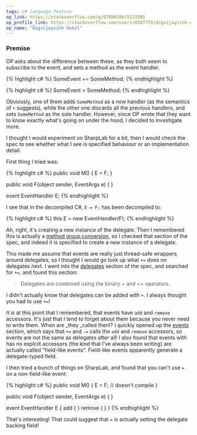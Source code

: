 ```yaml
---
tags: c# language-feature
op_link: https://stackoverflow.com/q/67086586/5133585
op_profile_link: https://stackoverflow.com/users/8587776/digvijaysinh-gohil
op_name: "Digvijaysinh Gohil"
---
```


### Premise

OP asks about the difference between these, as they both seem to subscribe to the event, and sets a method as the event handler.

{% highlight c# %}
SomeEvent += SomeMethod;
{% endhighlight %}

{% highlight c# %}
SomeEvent = SomeMethod;
{% endhighlight %}

Obviously, one of them adds `SomeMethod` as a _new_ handler (as the semantics of `+` suggests), while the other one discards all the previous handlers, and sets `SomeMethod` as the sole handler. However, since OP wrote that they want to know exactly what's going on under the hood, I decided to investigate more.

I thought I would experiment on SharpLab for a bit, then I would check the spec to see whether what I see is specified behaviour or an implementation detail.

First thing I tried was:

{% highlight c# %}
public void M() {
    E = F;
}

public void F(object sender, EventArgs e) { }

event EventHandler E;
{% endhighlight %}

I see that in the decompiled C#, `E = F;` has been decompiled to:

{% highlight c# %}
this.E = new EventHandler(F);
{% endhighlight %}

Ah, right, it's creating a new instance of the delegate. Then I remembered this is actually a [method group conversion](https://docs.microsoft.com/en-us/dotnet/csharp/language-reference/language-specification/conversions#method-group-conversions), so I checked that section of the spec, and indeed it is specified to create a new instance of a delegate.

This made me assume that events are really just thread-safe wrappers around delegates, so I thought I would go look up what `+=` does on delegates next. I went into the [delegates](https://docs.microsoft.com/en-us/dotnet/csharp/language-reference/language-specification/delegates) section of the spec, and searched for `+=`, and found this section:

> Delegates are combined using the binary + and += operators.

I didn't actually know that delegates can be added with `+`. I always thought you had to use `+=`!

It is at this point that I remembered, that events have `add` and `remove` accessors. It's just that I tend to forget about them because you never need to write them. When are _they _called then!? I quickly opened up the [events](https://docs.microsoft.com/en-us/dotnet/csharp/language-reference/language-specification/classes#events) section, which says that `+=` and `-=` calls the `add` and `remove` accessors, so events are not the same as delegates after all! I also found that events with has no explciit accessors (the kind that I've always been writing) are actually called "field-like events". Field-like events apparently generate a delegate-typed field.

I then tried a bunch of things on SharpLab, and found that you can't use `=` on a non-field-like event:

{% highlight c# %}
public void M() {
    E = F; // doesn't compile
}

public void F(object sender, EventArgs e) { }

event EventHandler E {
    add { }
    remove { }
}
{% endhighlight %}

That's interesting! That could suggest that `=` is actually setting the delegate backing field! 